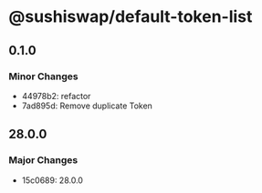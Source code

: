 # @sushiswap/default-token-list

## 0.1.0

### Minor Changes

- 44978b2: refactor
- 7ad895d: Remove duplicate Token

## 28.0.0

### Major Changes

- 15c0689: 28.0.0
